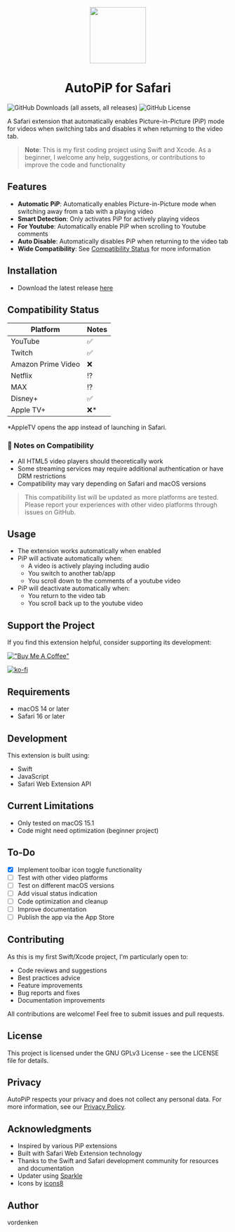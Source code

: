 <p align="center">
  <a href="#">
    <img height="128" width="128" src="https://raw.github.com/vordenken/AutoPiP/main/AutoPiP/Assets.xcassets/AppIcon.appiconset/icon_512x512%402x.png">
  </a>
  <h1 align="center">AutoPiP for Safari</h1>
</p>

![GitHub Downloads (all assets, all releases)](https://img.shields.io/github/downloads/vordenken/AutoPiP/total) ![GitHub License](https://img.shields.io/github/license/vordenken/AutoPiP)

A Safari extension that automatically enables Picture-in-Picture (PiP) mode for videos when switching tabs and disables it when returning to the video tab.

> **Note**: This is my first coding project using Swift and Xcode. As a beginner, I welcome any help, suggestions, or contributions to improve the code and functionality

## Features

- **Automatic PiP**: Automatically enables Picture-in-Picture mode when switching away from a tab with a playing video
- **Smart Detection**: Only activates PiP for actively playing videos
- **For Youtube**: Automatically enable PiP when scrolling to Youtube comments
- **Auto Disable**: Automatically disables PiP when returning to the video tab
- **Wide Compatibility**: See [Compatibility Status](#compatibility-status) for more information

## Installation

- Download the latest release [here](https://github.com/vordenken/AutoPiP/releases)

## Compatibility Status

| Platform | Notes |
|----------|--------|
| YouTube | ✅ |
| Twitch | ✅ |
| Amazon Prime Video | ❌ |
| Netflix | ⁉️ |
| MAX | ⁉️ |
| Disney+ | ✅ |
| Apple TV+ | ❌* |

*AppleTV opens the app instead of launching in Safari.

### 📝 Notes on Compatibility

- All HTML5 video players should theoretically work
- Some streaming services may require additional authentication or have DRM restrictions
- Compatibility may vary depending on Safari and macOS versions

> This compatibility list will be updated as more platforms are tested. Please report your experiences with other video platforms through issues on GitHub.

## Usage

- The extension works automatically when enabled
- PiP will activate automatically when:
  - A video is actively playing including audio
  - You switch to another tab/app
  - You scroll down to the comments of a youtube video
- PiP will deactivate automatically when:
  - You return to the video tab
  - You scroll back up to the youtube video

## Support the Project

If you find this extension helpful, consider supporting its development:

[!["Buy Me A Coffee"](https://www.buymeacoffee.com/assets/img/custom_images/orange_img.png)](https://www.buymeacoffee.com/vordenken)

[![ko-fi](https://ko-fi.com/img/githubbutton_sm.svg)](https://ko-fi.com/vordenken)

## Requirements

- macOS 14 or later
- Safari 16 or later

## Development

This extension is built using:

- Swift
- JavaScript
- Safari Web Extension API

## Current Limitations

- Only tested on macOS 15.1
- Code might need optimization (beginner project)

## To-Do

- [X] Implement toolbar icon toggle functionality
- [ ] Test with other video platforms
- [ ] Test on different macOS versions
- [ ] Add visual status indication
- [ ] Code optimization and cleanup
- [ ] Improve documentation
- [ ] Publish the app via the App Store

## Contributing

As this is my first Swift/Xcode project, I'm particularly open to:

- Code reviews and suggestions
- Best practices advice
- Feature improvements
- Bug reports and fixes
- Documentation improvements

All contributions are welcome! Feel free to submit issues and pull requests.

## License

This project is licensed under the GNU GPLv3 License - see the LICENSE file for details.

## Privacy

AutoPiP respects your privacy and does not collect any personal data. For more information, see our [Privacy Policy](PRIVACY.md).

## Acknowledgments

- Inspired by various PiP extensions
- Built with Safari Web Extension technology
- Thanks to the Swift and Safari development community for resources and documentation
- Updater using [Sparkle](https://sparkle-project.org)
- Icons by [icons8](https://icons8.com)

## Author

vordenken
